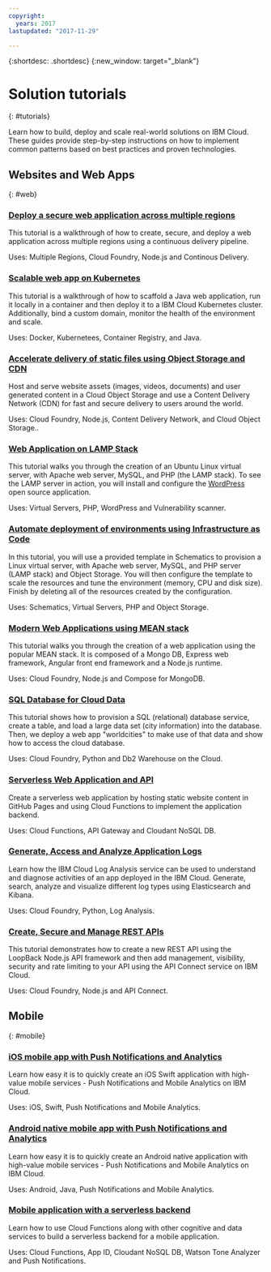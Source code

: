 ```yaml
---
copyright:
  years: 2017
lastupdated: "2017-11-29"

---
```


{:shortdesc: .shortdesc}
{:new_window: target="_blank"}

# Solution tutorials
{: #tutorials}

Learn how to build, deploy and scale real-world solutions on IBM Cloud. These guides provide step-by-step instructions on how to implement common patterns based on best practices and proven technologies.

## Websites and Web Apps
{: #web}

### [Deploy a secure web application across multiple regions](multi-region-webapp.html)

This tutorial is a walkthrough of how to create, secure, and deploy a web application across multiple regions using a continuous delivery pipeline.

Uses: Multiple Regions, Cloud Foundry, Node.js and Continous Delivery.

### [Scalable web app on Kubernetes](scalable-webapp-kubernetes.html)

This tutorial is a walkthrough of how to scaffold a Java web application, run it locally in a container and then deploy it to a IBM Cloud Kubernetes cluster. Additionally, bind a custom domain, monitor the health of the environment and scale.

Uses: Docker, Kubernetees, Container Registry, and Java.

### [Accelerate delivery of static files using Object Storage and CDN](static-files-cdn.html)

Host and serve website assets (images, videos, documents) and user generated content in a Cloud Object Storage and use a Content Delivery Network (CDN) for fast and secure delivery to users around the world.

Uses: Cloud Foundry, Node.js, Content Delivery Network, and Cloud Object Storage..

### [Web Application on LAMP Stack](lamp-stack.html)

This tutorial walks you through the creation of an Ubuntu Linux virtual server, with Apache web server, MySQL, and PHP (the LAMP stack). To see the LAMP server in action, you will install and configure the [WordPress](https://wordpress.org/) open source application.

Uses: Virtual Servers, PHP, WordPress and Vulnerability scanner.

### [Automate deployment of environments using Infrastructure as Code](infrastructure-as-code.html)

In this tutorial, you will use a provided template in Schematics to provision a Linux virtual server, with Apache web server, MySQL, and PHP server (LAMP stack) and Object Storage. You will then configure the template to scale the resources and tune the environment (memory, CPU and disk size). Finish by deleting all of the resources created by the configuration.

Uses: Schematics, Virtual Servers, PHP and Object Storage.

### [Modern Web Applications using MEAN stack](mean-stack.html)

This tutorial walks you through the creation of a web application using the popular MEAN stack. It is composed of a Mongo DB, Express web framework, Angular front end framework and a Node.js runtime.

Uses: Cloud Foundry, Node.js and Compose for MongoDB.

### [SQL Database for Cloud Data](sql-database.html)

This tutorial shows how to provision a SQL (relational) database service, create a table, and load a large data set (city information) into the database. Then, we deploy a web app "worldcities" to make use of that data and show how to access the cloud database.

Uses: Cloud Foundry, Python and Db2 Warehouse on the Cloud.

### [Serverless Web Application and API](serverless-api-webapp.html)

Create a serverless web application by hosting static website content in GitHub Pages and using Cloud Functions to implement the application backend.

Uses: Cloud Functions, API Gateway and Cloudant NoSQL DB.

### [Generate, Access and Analyze Application Logs](application-log-analysis.html)

Learn how the IBM Cloud Log Analysis service can be used to understand and diagnose activities of an app deployed in the IBM Cloud. Generate, search, analyze and visualize different log types using Elasticsearch and Kibana.

Uses: Cloud Foundry, Python, Log Analysis.

### [Create, Secure and Manage REST APIs](create-manage-secure-apis.html)

This tutorial demonstrates how to create a new REST API using the LoopBack Node.js API framework and then add management, visibility, security and rate limiting to your API using the API Connect service on IBM Cloud.

Uses: Cloud Foundry, Node.js and API Connect.

## Mobile
{: #mobile}

### [iOS mobile app with Push Notifications and Analytics](ios-mobile-push-analytics.html)

Learn how easy it is to quickly create an iOS Swift application with high-value mobile services - Push Notifications and Mobile Analytics on IBM Cloud.

Uses: iOS, Swift, Push Notifications and Mobile Analytics.

### [Android native mobile app with Push Notifications and Analytics](android-mobile-push-analytics.html)

Learn how easy it is to quickly create an Android native application with high-value mobile services - Push Notifications and Mobile Analytics on IBM Cloud.

Uses: Android, Java, Push Notifications and Mobile Analytics.

### [Mobile application with a serverless backend](serverless-mobile-backend.html)

Learn how to use Cloud Functions along with other cognitive and data services to build a serverless backend for a mobile application.

Uses: Cloud Functions, App ID, Cloudant NoSQL DB, Watson Tone Analyzer and Push Notifications.
